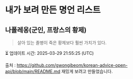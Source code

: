 # 내가 보려 만든 명언 리스트

##  나폴레옹(군인, 프랑스의 황제)
> 살아 있는 졸병이 죽은 황제보다 훨씬 가치가 있다.


⏳ 업데이트 시간: 2025-03-29 21:55:25 (UTC)

출처 : https://github.com/gwongibeom/korean-advice-open-api/blob/main/README.md
재밌게 보려고 만들었습니다.
